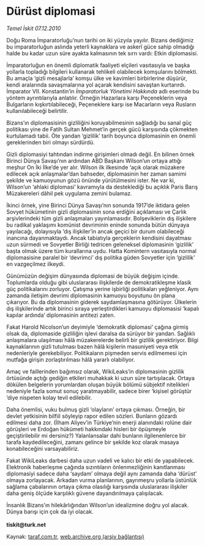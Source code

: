 # Dürüst diplomasi

*Temel İskit 07.12.2010*

<div class="yazi"><p>Doğu Roma İmparatorluğu’nun tarihi on iki yüzyıla yayılır. Bizans dediğimiz bu imparatorluğun aslında yeterli kaynaklara ve askerî güce sahip olmadığı halde bu kadar uzun süre ayakta kalmasının tek sırrı vardı: Etkin diplomasisi.</p>
<p>İmparatorluğun en önemli diplomatik faaliyeti elçileri vasıtasıyla ve başka yollarla topladığı bilgileri kullanarak tehlikeli olabilecek komşularını bölmekti. Bu amaçla ‘gizli mesajlarla’ komşu ülke ve kavimleri birbirlerine düşürür, kendi aralarında savaşmalarına yol açarak kendisini savaştan kurtarırdı. İmparator VII. Konstantin’in <i>İmparatorluk Yönetimi Hakkında</i> adlı eserinde bu yöntem ayrıntılarıyla anlatılır. Örneğin Hazarlara karşı Peçeneklerin veya Bulgarların kışkırtılabileceği, Peçeneklere karşı ise Macarların veya Rusların kullanılabileceği belirtilir.</p>
<p>Bizans’ın diplomasisinin gizliliğini koruyabilmesinin sağladığı bu sanal güç politikası yine de Fatih Sultan Mehmet’in gerçek gücü karşısında çökmekten kurtulamadı tabii. Öte yandan ‘gizlilik’ tarih boyunca diplomasinin en önemli gereklerinden biri olmayı sürdürdü.</p>
<p>Gizli diplomasiyi tahtından indirme girişimleri olmadı değil. En bilinen örnek Birinci Dünya Savaşı’nın ardından ABD Başkanı Wilson’un ortaya attığı meşhur On İki İlke’de yer alır. Wilson ilk ilkesinde ‘açık olarak müzakere edilecek açık anlaşmalar’dan bahseder, diplomasinin her zaman samimi şekilde ve kamuoyunun gözü önünde yürütülmesini ister. Ne var ki, Wilson’un ‘ahlaki diplomasi’ kavramıyla da desteklediği bu açıklık Paris Barış Müzakereleri dâhil pek uygulama zemini bulamaz. </p>
<p>İkinci örnek, yine Birinci Dünya Savaşı’nın sonunda 1917’de iktidara gelen Sovyet hükümetinin gizli diplomasinin sona erdiğini açıklaması ve Çarlık arşivlerindeki tüm gizli anlaşmaları yayınlamasıdır. Bolşeviklerin dış ilişkilere bu radikal yaklaşımı komünist devriminin eninde sonunda bütün dünyaya yayılacağı, dolayısıyla ‘dış ilişkiler’in ancak geçici bir durum olabileceği inancına dayanmaktaydı. Ancak tabiatıyla gerçeklerin kendisini dayatması uzun sürmedi ve Sovyetler Birliği tedricen geleneksel diplomasinin ‘gizlilik’ başta olmak üzere tüm kurallarına uydu. Hatta Komintern vasıtasıyla normal diplomasisine paralel bir ‘devrimci’ dış politika güden Sovyetler için ‘gizlilik’ en vazgeçilmez ilkeydi.</p>
<p>Günümüzün değişim dünyasında diplomasi de büyük değişim içinde. Toplumlarda olduğu gibi uluslararası ilişkilerde de demokratikleşme klasik güç politikalarını zorluyor. Çatışma yerine işbirliği politikaları yeğleniyor. Aynı zamanda iletişim devrimi diplomasinin kamuoyu boyutunu ön plana çıkarıyor. Bu da diplomasinin giderek saydamlaşmasına götürüyor. Ülkelerin dış ilişkilerinde artık birinci sıraya yerleştirdikleri kamuoyu diplomasisi ‘kapalı kapılar ardında’ diplomasinin antitezi zaten.</p>
<p>Fakat Harold Nicolson’un deyimiyle ‘demokratik diplomasi’ çağına girmiş olsak da, diplomaside gizliliğin işlevi daralsa da sürüyor bir yandan. Sağlıklı anlaşmalara ulaşılması hâlâ müzakerelerde belirli bir gizlilik gerektiriyor. Bilgi kaynaklarının gizli tutulması bazen hâlâ kişilerin masuniyeti veya etik nedenleriyle gerekebiliyor. Politikaların pişmeden servis edilmemesi için mutfağa girişin zorlaştırılması hâlâ yararlı olabiliyor.</p>
<p>Amaç ve faillerinden bağımsız olarak, WikiLeaks’in diplomasinin gizlilik örtüsünde açtığı gediğin etkileri muhakkak ki uzun süre tartışılacak. Ortaya dökülen belgelerin yorumlardan oluşan büyük bölümü sübjektif nitelikleri nedeniyle fazla somut sonuç yaratmayabilir, sadece birer ‘kişisel görüştür ’diye nispeten kolay tevil edilebilir. </p>
<p>Daha önemlisi, vuku bulmuş gizli ‘olayların’ ortaya çıkması. Örneğin, bir devlet yetkisinin bilfiil söyleyip rapor edilen sözleri. Bunların gözardı edilmesi daha zor. (İlham Aliyev’in Türkiye’nin enerji alanındaki rolüne dair görüşleri ve Erdoğan hükümeti hakkındaki hisleri bir öpüşmeyle geçiştirilebilir mi dersiniz?) Yalanlansalar dahi bunların ilgilenenlerce bir tarafa kaydedileceğini, zamanı gelince bir şekilde koz olarak masaya konabileceğini varsayabiliriz.</p>
<p>Fakat WikiLeaks darbesi daha uzun vadeli ve kalıcı bir etki de yapabilecek. Elektronik haberleşme çağında sızıntıların önlenmezliğinin kanıtlanması diplomasiyi sadece daha ‘saydam’ olmaya değil aynı zamanda daha ‘dürüst’ olmaya zorlayacak. Arkadan vurma planlarının, gayrımeşru yollarla üstünlük sağlama çabalarının ortaya çıkma olasılığı karşısında uluslararası ilişkiler daha geniş ölçüde karşılıklı güvene dayandırılmaya çalışılacak.</p>
<p>İnsanlık Bizans’ın hilekârlığından Wilson’un idealizmine doğru yol alacak. Dünya barışı için çok da iyi olacak.<br/><br/><b>tiskit@turk.net</b></p></div>

Kaynak: [taraf.com.tr](http://www.taraf.com.tr:80/temel-iskit/makale-durust-diplomasi.htm), [web.archive.org (arşiv bağlantısı)](http://web.archive.org/web/20101208181950/http://www.taraf.com.tr:80/temel-iskit/makale-durust-diplomasi.htm)
